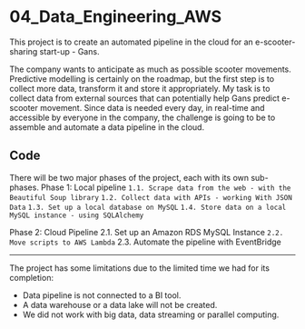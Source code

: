 # 04_Data_Engineering_AWS

This project is to create an automated pipeline in the cloud for an e-scooter-sharing start-up - Gans. 

The company wants to anticipate as much as possible scooter movements. Predictive modelling is certainly on the roadmap, but the first step is to collect more data, transform it and store it appropriately. My task is to collect data from external sources that can potentially help Gans predict e-scooter movement. Since data is needed every day, in real-time and accessible by everyone in the company, the challenge is going to be to assemble and automate a data pipeline in the cloud.

## Code
There will be two major phases of the project, each with its own sub-phases.
Phase 1: Local pipeline
`1.1. Scrape data from the web - with the Beautiful Soup library`
`1.2. Collect data with APIs - working With JSON Data`
`1.3. Set up a local database on MySQL`
`1.4. Store data on a local MySQL instance - using SQLAlchemy`

Phase 2: Cloud Pipeline
2.1. Set up an Amazon RDS MySQL Instance
`2.2. Move scripts to AWS Lambda`
2.3. Automate the pipeline with EventBridge

---

The project has some limitations due to the limited time we had for its completion:
- Data pipeline is not connected to a BI tool.
- A data warehouse or a data lake will not be created.
- We did not work with big data, data streaming or parallel computing.

